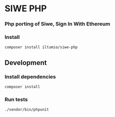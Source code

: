 # SIWE PHP
### Php porting of Siwe, Sign In With Ethereum

### Install
```bash
composer install iltumio/siwe-php
```

## Development
### Install dependencies
```bash
composer install
```

### Run tests
```bash
./vendor/bin/phpunit
```
